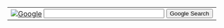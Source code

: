 
<!-- Search Google -->
<form method="get" action="http://www.google.com/search">
<table >
<tr>
<td>
<a href="http://www.google.com/">
<img src="http://www.google.com/logos/Logo_40wht.gif" border="0" alt="Google" align="absmiddle"></a>
<input type="text" name="q" size="31" maxlength="255" value="">
<input type="hidden" name="hl" value="en">
<input type="submit" name="btnG" value="Google Search">
</td>
</tr>
</table>
</form>
 <!-- Search Google -->
         
